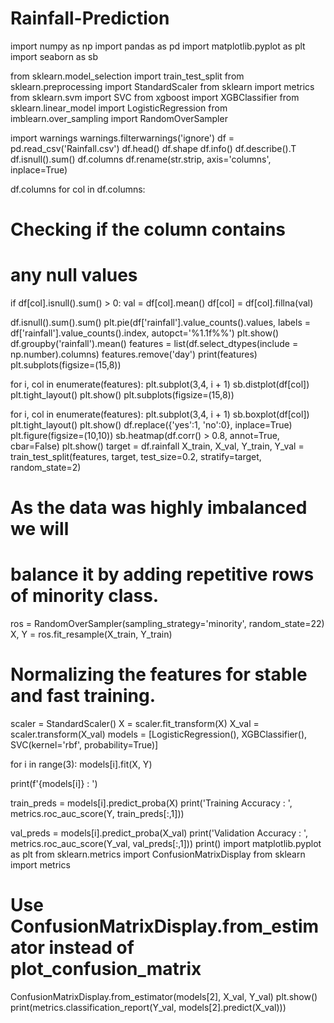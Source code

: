 # Rainfall-Prediction
import numpy as np
import pandas as pd
import matplotlib.pyplot as plt
import seaborn as sb

from sklearn.model_selection import train_test_split
from sklearn.preprocessing import StandardScaler
from sklearn import metrics
from sklearn.svm import SVC
from xgboost import XGBClassifier
from sklearn.linear_model import LogisticRegression
from imblearn.over_sampling import RandomOverSampler

import warnings
warnings.filterwarnings('ignore')
df = pd.read_csv('Rainfall.csv')
df.head()
df.shape
df.info()
df.describe().T
df.isnull().sum()
df.columns
df.rename(str.strip,
          axis='columns',
          inplace=True)

df.columns
for col in df.columns:

  # Checking if the column contains
  # any null values
  if df[col].isnull().sum() > 0:
    val = df[col].mean()
    df[col] = df[col].fillna(val)

df.isnull().sum().sum()
plt.pie(df['rainfall'].value_counts().values,
        labels = df['rainfall'].value_counts().index,
        autopct='%1.1f%%')
plt.show()
df.groupby('rainfall').mean()
features = list(df.select_dtypes(include = np.number).columns)
features.remove('day')
print(features)
plt.subplots(figsize=(15,8))

for i, col in enumerate(features):
  plt.subplot(3,4, i + 1)
  sb.distplot(df[col])
plt.tight_layout()
plt.show()
plt.subplots(figsize=(15,8))

for i, col in enumerate(features):
  plt.subplot(3,4, i + 1)
  sb.boxplot(df[col])
plt.tight_layout()
plt.show()
df.replace({'yes':1, 'no':0}, inplace=True)
plt.figure(figsize=(10,10))
sb.heatmap(df.corr() > 0.8,
           annot=True,
           cbar=False)
plt.show()
target = df.rainfall
X_train, X_val, Y_train, Y_val = train_test_split(features,
                                      target,
                                      test_size=0.2,
                                      stratify=target,
                                      random_state=2)

# As the data was highly imbalanced we will
# balance it by adding repetitive rows of minority class.
ros = RandomOverSampler(sampling_strategy='minority',
                        random_state=22)
X, Y = ros.fit_resample(X_train, Y_train)
# Normalizing the features for stable and fast training.
scaler = StandardScaler()
X = scaler.fit_transform(X)
X_val = scaler.transform(X_val)
models = [LogisticRegression(), XGBClassifier(), SVC(kernel='rbf', probability=True)]

for i in range(3):
  models[i].fit(X, Y)

  print(f'{models[i]} : ')

  train_preds = models[i].predict_proba(X)
  print('Training Accuracy : ', metrics.roc_auc_score(Y, train_preds[:,1]))

  val_preds = models[i].predict_proba(X_val)
  print('Validation Accuracy : ', metrics.roc_auc_score(Y_val, val_preds[:,1]))
  print()
  import matplotlib.pyplot as plt
from sklearn.metrics import ConfusionMatrixDisplay
from sklearn import metrics

# Use ConfusionMatrixDisplay.from_estimator instead of plot_confusion_matrix
ConfusionMatrixDisplay.from_estimator(models[2], X_val, Y_val)
plt.show()
print(metrics.classification_report(Y_val,
                                    models[2].predict(X_val)))
